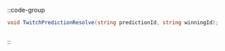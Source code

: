 ::code-group
  ```csharp [Method]
  void TwitchPredictionResolve(string predictionId, string winningId);
  ```
  ```csharp [Example]

  ```
::